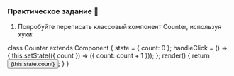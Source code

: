 ### Практическое задание 💎

1. Попробуйте переписать классовый компонент Counter, используя хуки:

class Counter extends Component {
state = {
count: 0
};
handleClick = () => {
this.setState(({ count }) => ({
count: count + 1
}));
};
render() {
return <button onClick={this.handleClick}>{this.state.count}</button>;
}
}
